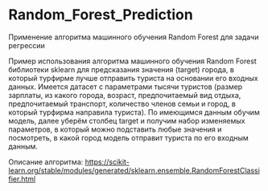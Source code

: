 # Random_Forest_Prediction
Применение алгоритма машинного обучения Random Forest для задачи регрессии

Пример использования алгоритма машинного обучения Random Forest библиотеки sklearn для предсказания значения (target) города, в который турфирме лучше отправить туриста на основании его входных данных.
Имеется датасет с параметрами тысячи туристов (размер зарплаты, из какого города, возраст, предпочитаемый вид отдыха, предпочитаемый транспорт, количество членов семьи и город, в который турфирма направила туриста).
По имеющимся данным обучим модель, далее уберём столбец target и получим набор изменяемых параметров, в который можно подставить любые значения и посмотреть, в какой город модель отправит туриста по его входным данным.

Описание алгоритма: https://scikit-learn.org/stable/modules/generated/sklearn.ensemble.RandomForestClassifier.html
